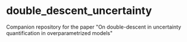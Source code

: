 # double_descent_uncertainty
Companion repository for the paper "On double-descent in uncertainty quantification in overparametrized models"
